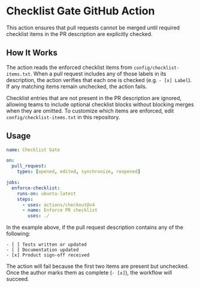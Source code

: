 # Checklist Gate GitHub Action

This action ensures that pull requests cannot be merged until required checklist items in the PR description are explicitly checked.

## How It Works

The action reads the enforced checklist items from `config/checklist-items.txt`. When a pull request includes any of those labels in its description, the action verifies that each one is checked (e.g. `- [x] Label`). If any matching items remain unchecked, the action fails.

Checklist entries that are not present in the PR description are ignored, allowing teams to include optional checklist blocks without blocking merges when they are omitted. To customize which items are enforced, edit `config/checklist-items.txt` in this repository.

## Usage

```yaml
name: Checklist Gate

on:
  pull_request:
    types: [opened, edited, synchronize, reopened]

jobs:
  enforce-checklist:
    runs-on: ubuntu-latest
    steps:
      - uses: actions/checkout@v4
      - name: Enforce PR checklist
        uses: ./
```

In the example above, if the pull request description contains any of the following:

```
- [ ] Tests written or updated
- [ ] Documentation updated
- [x] Product sign-off received
```

The action will fail because the first two items are present but unchecked. Once the author marks them as complete (`- [x]`), the workflow will succeed.
